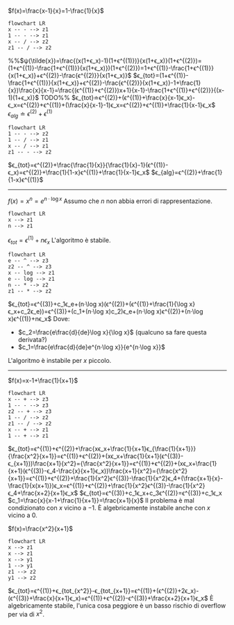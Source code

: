 $f(x)=\frac{x-1}{x}=1-\frac{1}{x}$

```mermaid
flowchart LR
x -- - --> z1
1 -- - --> z1
x -- / --> z2
z1 -- / --> z2
```

%%$ψ(\tilde{x})=\frac{(x(1+ϵ_x)-1)(1+ϵ^{(1)})}{x(1+ϵ_x)}(1+ϵ^{(2)})=(1+ϵ^{(1)}-\frac{1+ϵ^{(1)}}{x(1+ϵ_x)})(1+ϵ^{(2)})=1+ϵ^{(1)}-\frac{1+ϵ^{(1)}}{x(1+ϵ_x)}+ϵ^{(2)}-\frac{ϵ^{(2)}}{x(1+ϵ_x)}$
$ϵ_{tot}=(1+ϵ^{(1)}-\frac{1+ϵ^{(1)}}{x(1+ϵ_x)}+ϵ^{(2)}-\frac{ϵ^{(2)}}{x(1+ϵ_x)}-1+\frac{1}{x})\frac{x}{x-1}=\frac{(ϵ^{(1)}+ϵ^{(2)})x+1}{x-1}-\frac{1+ϵ^{(1)}+ϵ^{(2)}}{(x-1)(1+ϵ_x)}$
TODO%%
$ϵ_{tot}≐ϵ^{(2)}+(ϵ^{(1)}+\frac{x}{x-1}ϵ_x)-ϵ_x=ϵ^{(2)}+ϵ^{(1)}+(\frac{x}{x-1}-1)ϵ_x=ϵ^{(2)}+ϵ^{(1)}+\frac{1}{x-1}ϵ_x$
$ϵ_{alg}≐ϵ^{(2)}+ϵ^{(1)}$


```mermaid
flowchart LR
1 -- - --> z2
1 -- / --> z1
x -- / --> z1
z1 -- - --> z2
```
$ϵ_{tot}=ϵ^{(2)}+\frac{\frac{1}{x}}{\frac{1}{x}-1}(ϵ^{(1)}-ϵ_x)=ϵ^{(2)}+\frac{1}{1-x}ϵ^{(1)}+\frac{1}{x-1}ϵ_x$
$ϵ_{alg}=ϵ^{(2)}+\frac{1}{1-x}ϵ^{(1)}$

---
$f(x)=x^n=e^{n·\log x}$
Assumo che $n$ non abbia errori di rappresentazione.
```mermaid
flowchart LR
x --> z1
n --> z1
```
$ϵ_{tot}=ϵ^{(1)}+nϵ_x$
L'algoritmo è stabile.

```mermaid
flowchart LR
e -- ^ --> z3
z2 -- ^ --> z3
x -- log --> z1
e -- log --> z1
n -- * --> z2
z1 -- * --> z2
```
$ϵ_{tot}=ϵ^{(3)}+c_1ϵ_e+(n·\log x)(ϵ^{(2)}+(ϵ^{(1)}+\frac{1}{\log x}ϵ_x+c_2ϵ_e))=ϵ^{(3)}+(c_1+(n·\log x)c_2)ϵ_e+(n·\log x)ϵ^{(2)}+(n·\log x)ϵ^{(1)}+nϵ_x$
Dove:
- $c_2=\frac{e\frac{d}{de}\log x}{\log x}$ (qualcuno sa fare questa derivata?)
- $c_1=\frac{e\frac{d}{de}e^{n·\log x}}{e^{n·\log x}}$

L'algoritmo è instabile per $x$ piccolo.

---

$f(x)=x-1+\frac{1}{x+1}$
```mermaid
flowchart LR
x -- + --> z3
1 -- - --> z3
z2 -- + --> z3
1 -- / --> z2
z1 -- / --> z2
x -- + --> z1
1 -- + --> z1
```
$ϵ_{tot}=ϵ^{(1)}+ϵ^{(2)}+\frac{xϵ_x+\frac{1}{x+1}ϵ_{\frac{1}{x+1}}}{\frac{x^2}{x+1}}=ϵ^{(1)}+ϵ^{(2)}+(xϵ_x+\frac{1}{x+1}(ϵ^{(3)}-ϵ_{x+1}))\frac{x+1}{x^2}={\frac{x^2}{x+1}}=ϵ^{(1)}+ϵ^{(2)}+(xϵ_x+\frac{1}{x+1}(ϵ^{(3)}-ϵ_4-\frac{x}{x+1}ϵ_x))\frac{x+1}{x^2}={\frac{x^2}{x+1}}=ϵ^{(1)}+ϵ^{(2)}+\frac{1}{x^2}ϵ^{(3)}-\frac{1}{x^2}ϵ_4+(\frac{x+1}{x}-\frac{1}{x(x+1)})ϵ_x=ϵ^{(1)}+ϵ^{(2)}+\frac{1}{x^2}ϵ^{(3)}-\frac{1}{x^2}ϵ_4+\frac{x+2}{x+1}ϵ_x$
$ϵ_{tot}=ϵ^{(3)}+c_1ϵ_x+c_3ϵ^{(2)}=ϵ^{(3)}+c_1ϵ_x
$c_1=\frac{x}{x-1+\frac{1}{x+1}}=\frac{x+1}{x}$
Il problema è mal condizionato con $x$ vicino a $-1$.
È algebricamente instabile anche con $x$ vicino a $0$.

$f(x)=\frac{x^2}{x+1}$

```mermaid
flowchart LR
x --> z1
x --> z1
x --> y1
1 --> y1
z1 --> z2
y1 --> z2
```
$ϵ_{tot}=ϵ^{(1)}+ϵ_{tot_{x^2}}-ϵ_{tot_{x+1}}=ϵ^{(1)}+(ϵ^{(2)}+2ϵ_x)-(ϵ^{(3)}+\frac{x}{x+1}ϵ_x)=ϵ^{(1)}+ϵ^{(2)}-ϵ^{(3)}+\frac{x+2}{x+1}ϵ_x$
È algebricamente stabile, l'unica cosa peggiore è un basso rischio di overflow per via di $x^2$.
